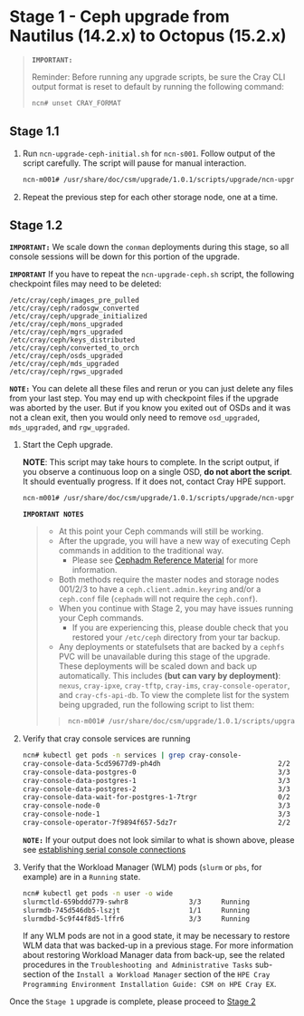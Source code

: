 # Stage 1 - Ceph upgrade from Nautilus (14.2.x) to Octopus (15.2.x)

>**`IMPORTANT:`**
> 
> Reminder: Before running any upgrade scripts, be sure the Cray CLI output format is reset to default by running the following command:
>
>```bash
> ncn# unset CRAY_FORMAT
>```

## Stage 1.1

1. Run `ncn-upgrade-ceph-initial.sh` for `ncn-s001`. Follow output of the script carefully. The script will pause for manual interaction.

    ```bash
    ncn-m001# /usr/share/doc/csm/upgrade/1.0.1/scripts/upgrade/ncn-upgrade-ceph-initial.sh ncn-s001
    ```

1. Repeat the previous step for each other storage node, one at a time.

## Stage 1.2

**`IMPORTANT:`** We scale down the `conman` deployments during this stage, so all console sessions will be down for this portion of the upgrade.

**`IMPORTANT`** If you have to repeat the `ncn-upgrade-ceph.sh` script, the following checkpoint files may need to be deleted:

```
/etc/cray/ceph/images_pre_pulled
/etc/cray/ceph/radosgw_converted
/etc/cray/ceph/upgrade_initialized
/etc/cray/ceph/mons_upgraded
/etc/cray/ceph/mgrs_upgraded
/etc/cray/ceph/keys_distributed
/etc/cray/ceph/converted_to_orch
/etc/cray/ceph/osds_upgraded
/etc/cray/ceph/mds_upgraded
/etc/cray/ceph/rgws_upgraded
```

**`NOTE:`** You can delete all these files and rerun or you can just delete any files from your last step. You may end up with checkpoint files if the upgrade was aborted by the user. But if you know you exited out of OSDs and it was not a clean exit, then you would only need to remove `osd_upgraded`, `mds_upgraded`, and `rgw_upgraded`.

1. Start the Ceph upgrade.

    **NOTE**: This script may take hours to complete. In the script output, if you observe a continuous loop on a single OSD, **do not abort the script**. It should eventually progress. If it does not, contact Cray HPE support.

    ```bash
    ncn-m001# /usr/share/doc/csm/upgrade/1.0.1/scripts/upgrade/ncn-upgrade-ceph.sh
    ```

    **`IMPORTANT NOTES`**

    > * At this point your Ceph commands will still be working.
    > * After the upgrade, you will have a new way of executing Ceph commands in addition to the traditional way.
    >     * Please see [Cephadm Reference Material](../../operations/utility_storage/Cephadm_Reference_Material.md) for more information.
    > * Both methods require the master nodes and storage nodes 001/2/3 to have a `ceph.client.admin.keyring` and/or a `ceph.conf` file (`cephadm` will not require the `ceph.conf`).
    > * When you continue with Stage 2, you may have issues running your Ceph commands.
    >     * If you are experiencing this, please double check that you restored your `/etc/ceph` directory from your tar backup.
    > * Any deployments or statefulsets that are backed by a `cephfs` PVC will be unavailable during this stage of the upgrade. These deployments will be scaled down and back up automatically. This includes **(but can vary by deployment)**: `nexus`, `cray-ipxe`, `cray-tftp`, `cray-ims`, `cray-console-operator`, and `cray-cfs-api-db`. To view the complete list for the system being upgraded, run the following script to list them:
    >>
    >>   ```bash
    >>   ncn-m001# /usr/share/doc/csm/upgrade/1.0.1/scripts/upgrade/list-cephfs-clients.sh
    >>   ```

2. Verify that cray console services are running

    ```bash
    ncn# kubectl get pods -n services | grep cray-console-
    cray-console-data-5cd59677d9-ph4dh                             2/2     Running     0          21h
    cray-console-data-postgres-0                                   3/3     Running     0          21h
    cray-console-data-postgres-1                                   3/3     Running     0          21h
    cray-console-data-postgres-2                                   3/3     Running     0          21h
    cray-console-data-wait-for-postgres-1-7trgr                    0/2     Completed   0          21h
    cray-console-node-0                                            3/3     Running     0          8m36s
    cray-console-node-1                                            3/3     Running     0          7m26s
    cray-console-operator-7f9894f657-5dz7r                         2/2     Running     0          8m34s
    ```

    **`NOTE:`** If your output does not look similar to what is shown above, please see [establishing serial console connections](operations/../../../operations/conman/Establish_a_Serial_Connection_to_NCNs.md)

3. Verify that the Workload Manager (WLM) pods (`slurm` or `pbs`, for example) are in a `Running` state.

    ```bash
    ncn# kubectl get pods -n user -o wide
    slurmctld-659bddd779-swhr8               3/3     Running             0          20h    10.39.3.53    ncn-w001   <none>           <none>
    slurmdb-745d546db5-lszjt                 1/1     Running             1          152d   10.37.2.89    ncn-w003   <none>           <none>
    slurmdbd-5c9f44f8d5-lffr6                3/3     Running             3          118d   10.39.2.128   ncn-w001   <none>           <none>
    ```

    If any WLM pods are not in a good state, it may be necessary to restore WLM data that was backed-up in a previous stage. For more information about restoring Workload Manager data from back-up, see the related procedures in the `Troubleshooting and Administrative Tasks` sub-section of the `Install a Workload Manager` section of the `HPE Cray Programming Environment Installation Guide: CSM on HPE Cray EX`.

Once the `Stage 1` upgrade is complete, please proceed to [Stage 2](Stage_2.md)
